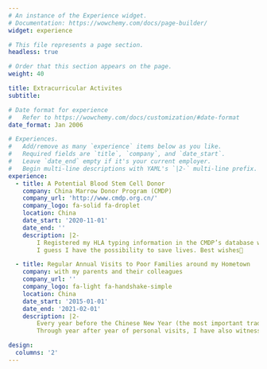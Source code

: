 ```yaml
---
# An instance of the Experience widget.
# Documentation: https://wowchemy.com/docs/page-builder/
widget: experience

# This file represents a page section.
headless: true

# Order that this section appears on the page.
weight: 40

title: Extracurricular Activites
subtitle:

# Date format for experience
#   Refer to https://wowchemy.com/docs/customization/#date-format
date_format: Jan 2006

# Experiences.
#   Add/remove as many `experience` items below as you like.
#   Required fields are `title`, `company`, and `date_start`.
#   Leave `date_end` empty if it's your current employer.
#   Begin multi-line descriptions with YAML's `|2-` multi-line prefix.
experience:
  - title: A Potential Blood Stem Cell Donor
    company: China Marrow Donor Program (CMDP)
    company_url: 'http://www.cmdp.org.cn/'
    company_logo: fa-solid fa-droplet
    location: China
    date_start: '2020-11-01'
    date_end: ''
    description: |2-
        I Registered my HLA typing information in the CMDP’s database when I was a sophomore. Two months ago I was successfully matched with a patient in low‑resolution, and half a month ago another, which was unbelieveable not only because the matching probability was extremely low but also because the patients may badly need appropriate stem cells to cure their terriable disease. 
        I guess I have the possibility to save lives. Best wishes💖

  - title: Regular Annual Visits to Poor Families around my Hometown
    company: with my parents and their colleagues
    company_url: ''
    company_logo: fa-light fa-handshake-simple
    location: China
    date_start: '2015-01-01'
    date_end: '2021-02-01'
    description: |2-
        Every year before the Chinese New Year (the most important traditional festival in China), I would visit the poorest families around my hometown with my parents and their colleagues. We bestowed them many necessities and holiday wishes. Even in 2020, the visit was completed before the outbreak of Covid-19. 
        Through year after year of personal visits, I have also witnessed the sharp improvement of their living standards. For this experience, I was awarded a public service scholarship by the college in 2021.

design:
  columns: '2'
---
```

